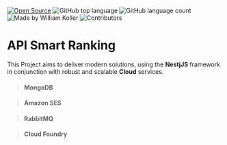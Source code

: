 [![Open Source](https://badges.frapsoft.com/os/v1/open-source.svg?v=103)](https://opensource.org/)
![GitHub top language](https://img.shields.io/github/languages/top/williamkoller/api-smartranking)
![GitHub language count](https://img.shields.io/github/languages/count/williamkoller/api-smartranking)
![Made by William Koller](https://img.shields.io/badge/made%20by-WilliamKoller-%)
![Contributors](https://img.shields.io/github/contributors/williamkoller/api-smartranking?color=%1E90FF&logoColor=%1E90FF&style=flat)

# **API Smart Ranking**

This Project aims to deliver modern solutions, using the **NestjJS** framework in conjunction with robust and scalable **Cloud** services.

> #### MongoDB

> #### Amazon SES

> #### RabbitMQ

> #### Cloud Foundry